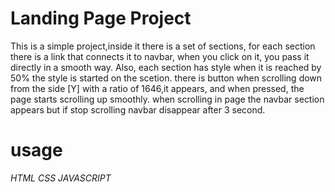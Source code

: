 # Landing Page Project

This is a simple project,inside it there is a set of sections, for each section there is a link that connects it to navbar, when you click on it, you pass it directly in a smooth way.
Also, each section has style when it is reached by 50% the style is started on the scetion.
there is button when scrolling down from the side [Y] with a ratio of 1646,it appears, and when pressed, the page starts scrolling up smoothly. 
when scrolling in page the navbar section appears but if stop scrolling navbar disappear after 3 second.

# usage

*HTML*
*CSS*
*JAVASCRIPT*

